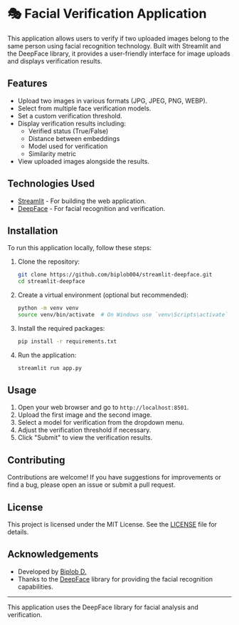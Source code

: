 # 🎭 Facial Verification Application

This application allows users to verify if two uploaded images belong to the same person using facial recognition technology. Built with Streamlit and the DeepFace library, it provides a user-friendly interface for image uploads and displays verification results.

## Features

- Upload two images in various formats (JPG, JPEG, PNG, WEBP).
- Select from multiple face verification models.
- Set a custom verification threshold.
- Display verification results including:
  - Verified status (True/False)
  - Distance between embeddings
  - Model used for verification
  - Similarity metric
- View uploaded images alongside the results.

## Technologies Used

- [Streamlit](https://streamlit.io/) - For building the web application.
- [DeepFace](https://github.com/serengil/deepface) - For facial recognition and verification.

## Installation

To run this application locally, follow these steps:

1. Clone the repository:

   ```bash
   git clone https://github.com/biplob004/streamlit-deepface.git
   cd streamlit-deepface
   ```

2. Create a virtual environment (optional but recommended):

   ```bash
   python -m venv venv
   source venv/bin/activate  # On Windows use `venv\Scripts\activate`
   ```

3. Install the required packages:

   ```bash
   pip install -r requirements.txt
   ```

4. Run the application:
   ```bash
   streamlit run app.py
   ```

## Usage

1. Open your web browser and go to `http://localhost:8501`.
2. Upload the first image and the second image.
3. Select a model for verification from the dropdown menu.
4. Adjust the verification threshold if necessary.
5. Click "Submit" to view the verification results.

## Contributing

Contributions are welcome! If you have suggestions for improvements or find a bug, please open an issue or submit a pull request.

## License

This project is licensed under the MIT License. See the [LICENSE](LICENSE) file for details.

## Acknowledgements

- Developed by [Biplob D.](https://github.com/biplob004)
- Thanks to the [DeepFace](https://github.com/serengil/deepface) library for providing the facial recognition capabilities.

---

This application uses the DeepFace library for facial analysis and verification.
